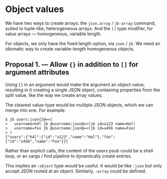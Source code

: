 # Object values

We have two ways to create arrays: the `json.array` / `jb-array` command, suited
to tuple-like, heterogeneous arrays. And the `[]` type modifier, for value
arrays — homogeneous, variable length.

For objects, we only have the fixed length option, via `json` / `jb`. We need an
idiomatic way to create variable-length homogeneous objects.

## Proposal 1. — Allow `{}` in addition to `[]` for argument attributes

Using `{}` in an argument would make the argument an object-value, resulting in
it creating a single JSON object, containing properties from the split value,
like the way we create array values.

The clearest value-type would be multiple JSON objects, which we can merge into
one. For example:

```Console
$ jb users:json{}@=<(
>   username=h4l jb @username:json@=<(jb id=u123 name=Hal)
>   username=foo jb @username:json@=<(jb id=u456 name=Foo)
> )
{"users":{"h4l":{"id":"u123","name":"Hal"},"foo":{"id":"u456","name":"Foo"}}}
```

Rather than explicit calls, the content of the users psub could be a shell loop,
or an xargs / find pipeline to dynamically create entries.

This implies an `:object` type would be useful. It would be like `:json` but
only accept JSON rooted at an object. Similarly, `:array` could be defined.
